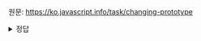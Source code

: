 원문: https://ko.javascript.info/task/changing-prototype

<details>
  <summary>정답</summary>

  1. 이미 생성자 함수로 객체를 생성한 이후로 프로토타입을 변경했기에 정상적으로 true가 출력된다.
  2. 프로토타입 상속으로 받은 프로퍼티이므로 프로토타입을 참조해 해당 변수 값을 출력한다. false
  3. rabbit에는 eats 프로퍼티가 존재하지 않는다. rabbit.eats는 true가 출력된다.
  4. 프로토타입의 프로퍼티가 제거됐으므로 프로토타입 객체의 상속으로 해당 프로퍼티에 접근할 수 없다. undefined
</details>
